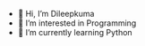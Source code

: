 - 👋 Hi, I’m Dileepkuma
- 👀 I’m interested in Programming
- 🌱 I’m currently learning Python

<!---
Dileepkumar7084/Dileepkumar7084 is a ✨ special ✨ repository because its `README.md` (this file) appears on your GitHub profile.
You can click the Preview link to take a look at your changes.
--->
